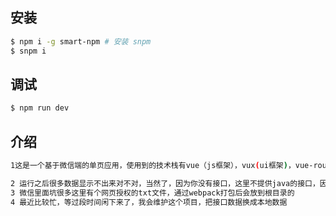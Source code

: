 
## 安装

```bash
$ npm i -g smart-npm # 安装 snpm
$ snpm i
```

## 调试

```bash
$ npm run dev
```
## 介绍

```bash
1这是一个基于微信端的单页应用，使用到的技术栈有vue（js框架），vux(ui框架)，vue-router(路由)，VueResource(http插件)。

2 运行之后很多数据显示不出来对不对，当然了，因为你没有接口，这里不提供java的接口，因为那不是我我做的，我也不会，抱歉了数据这块接口自己搞定，这里只提供代码演示。
3 微信里面坑很多这里有个网页授权的txt文件，通过webpack打包后会放到根目录的
4 最近比较忙，等过段时间闲下来了，我会维护这个项目，把接口数据换成本地数据
```
